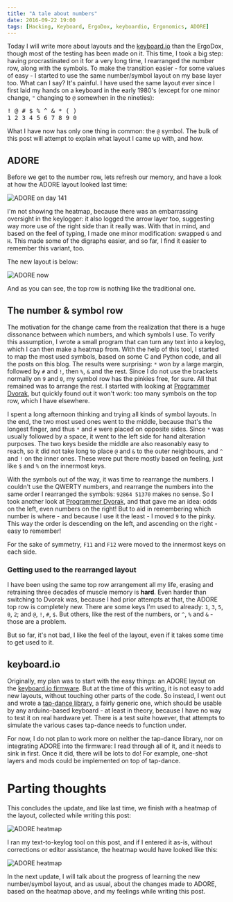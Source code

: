 ```yaml
---
title: "A tale about numbers"
date: 2016-09-22 19:00
tags: [Hacking, Keyboard, ErgoDox, keyboardio, Ergonomics, ADORE]
---
```


Today I will write more about layouts and the [keyboard.io][kbdio] than the
ErgoDox, though most of the testing has been made on it. This time, I took a big
step: having procrastinated on it for a very long time, I rearranged the number
row, along with the symbols. To make the transition easier - for some values of
easy - I started to use the same number/symbol layout on my base layer too. What
can I say? It's painful. I have used the same layout ever since I first laid my
hands on a keyboard in the early 1980's (except for one minor change, `"`
changing to `@` somewhen in the nineties):

 [kbdio]: https://shop.keyboard.io/

<pre>
! @ # $ % ^ & * ( )
1 2 3 4 5 6 7 8 9 0
</pre>

What I have now has only one thing in common: the `@` symbol. The bulk of this
post will attempt to explain what layout I came up with, and how.

<!-- more -->

<a id="adore"></a>
## ADORE

Before we get to the number row, lets refresh our memory, and have a look at how
the ADORE layout looked last time:

 ![ADORE on day 141](/assets/asylum/images/posts/ergodox-day-141/adore.png)

I'm not showing the heatmap, because there was an embarrassing oversight in the
keylogger: it also logged the arrow layer too, suggesting way more use of the
right side than it really was. With that in mind, and based on the feel of
typing, I made one minor modification: swapped `G` and `H`. This made some of
the digraphs easier, and so far, I find it easier to remember this variant, too.

The new layout is below:

 ![ADORE now](/assets/asylum/images/posts/a-tale-about-numbers/adore.png)

And as you can see, the top row is nothing like the traditional one.

<a id="number-row"></a>
## The number & symbol row

The motivation for the change came from the realization that there is a huge
dissonance between which numbers, and which symbols I use. To verify this
assumption, I wrote a small program that can turn any text into a keylog, which
I can then make a heatmap from. With the help of this tool, I started to map the
most used symbols, based on some C and Python code, and all the posts on this
blog. The results were surprising: `*` won by a large margin, followed by `#`
and `!`, then `%`, `&` and the rest. Since I do not use the brackets normally on
`9` and `0`, my symbol row has the pinkies free, for sure. All that remained was
to arrange the rest. I started with looking at [Programmer Dvorak][pdvr], but
quickly found out it won't work: too many symbols on the top row, which I have
elsewhere.

 [pdvr]: http://www.kaufmann.no/roland/dvorak/

I spent a long afternoon thinking and trying all kinds of symbol layouts. In the
end, the two most used ones went to the middle, because that's the longest
finger, and thus `*` and `#` were placed on opposite sides. Since `*` was
usually followed by a space, it went to the left side for hand alteration
purposes. The two keys beside the middle are also reasonably easy to reach, so
it did not take long to place `@` and `&` to the outer neighbours, and `^` and
`!` on the inner ones. These were put there mostly based on feeling, just like
`$` and `%` on the innermost keys.

With the symbols out of the way, it was time to rearrange the numbers. I
couldn't use the QWERTY numbers, and rearrange the numbers into the same order I
rearranged the symbols: `92864 51370` makes no sense. So I took another look at
[Programmer Dvorak][pdvr], and that gave me an idea: odds on the left, even
numbers on the right! But to aid in remembering which number is where - and
because I use it the least - I moved `9` to the pinky. This way the order is
descending on the left, and ascending on the right - easy to remember!

For the sake of symmetry, `F11` and `F12` were moved to the innermost keys on
each side.

### Getting used to the rearranged layout

I have been using the same top row arrangement all my life, erasing and
retraining three decades of muscle memory is **hard**. Even harder than
switching to Dvorak was, because I had prior attempts at that, the ADORE top row
is completely new. There are some keys I'm used to already: `1`, `3`, `5`, `0`,
`2`; and `@`, `!`, `#`, `$`. But others, like the rest of the numbers, or `^`,
`%` and `&` - those are a problem.

But so far, it's not bad, I like the feel of the layout, even if it takes some
time to get used to it.

<a id="keyboard.io"></a>
## keyboard.io

Originally, my plan was to start with the easy things: an ADORE layout on the
[keyboard.io firmware][kbdio:fw]. But at the time of this writing, it is not
easy to add new layouts, without touching other parts of the code. So instead, I
went out and wrote a [tap-dance library][atd], a fairly generic one, which
should be usable by any arduino-based keyboard - at least in theory, because I
have no way to test it on real hardware yet. There is a test suite however, that
attempts to simulate the various cases tap-dance needs to function under.

 [kbdio:fw]: https://github.com/keyboardio/KeyboardioFirmware
 [atd]: https://github.com/algernon/arduino-kbd-tap-dance

For now, I do not plan to work more on neither the tap-dance library, nor on
integrating ADORE into the firmware: I read through all of it, and it needs to
sink in first. Once it did, there will be lots to do! For example, one-shot
layers and mods could be implemented on top of tap-dance.

# Parting thoughts

This concludes the update, and like last time, we finish with a heatmap of the
layout, collected while writing this post:

 ![ADORE heatmap](/assets/asylum/images/posts/a-tale-about-numbers/adore-heatmap.png)

I ran my text-to-keylog tool on this post, and if I entered it as-is, without
corrections or editor assistance, the heatmap would have looked like this:

 ![ADORE heatmap](/assets/asylum/images/posts/a-tale-about-numbers/adore-heatmap-2.png)

In the next update, I will talk about the progress of learning the new
number/symbol layout, and as usual, about the changes made to ADORE, based on
the heatmap above, and my feelings while writing this post.
